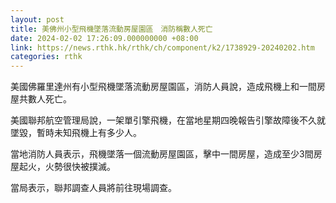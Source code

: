 ```yaml
---
layout: post
title: 美佛州小型飛機墜落流動房屋園區　消防稱數人死亡
date: 2024-02-02 17:26:09.000000000 +08:00
link: https://news.rthk.hk/rthk/ch/component/k2/1738929-20240202.htm
categories: rthk
---
```


美國佛羅里達州有小型飛機墜落流動房屋園區，消防人員說，造成飛機上和一間房屋共數人死亡。

美國聯邦航空管理局說，一架單引擎飛機，在當地星期四晚報告引擎故障後不久就墜毀，暫時未知飛機上有多少人。

當地消防人員表示，飛機墜落一個流動房屋園區，擊中一間房屋，造成至少3間房屋起火，火勢很快被撲滅。

當局表示，聯邦調查人員將前往現場調查。

